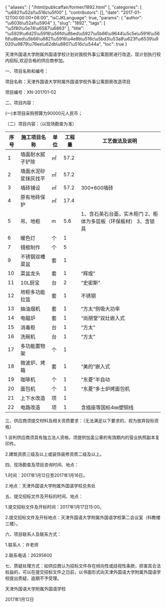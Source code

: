 {
    "aliases": [
        "/html/publicaffair/former/1892.html"
    ],
    "categories": [
        "\u6821\u52a1\u516c\u5f00"
    ],
    "contributors": [],
    "date": "2017-01-12T00:00:00+08:00",
    "isCJKLanguage": true,
    "params": {
        "author": "\u603b\u52a1\u5904"
    },
    "slug": "1892",
    "tags": [
        "\u5f80\u5e74\u6587\u6863"
    ],
    "title": "\u5929\u6d25\u5916\u56fd\u8bed\u5927\u5b66\u9644\u5c5e\u5916\u56fd\u8bed\u5b66\u6821\u5916\u4e8b\u516c\u5bd3\u53a8\u623f\u6539\u9020\u9879\u76ee\u62db\u6807\u516c\u544a",
    "toc": true
}

天津外国语大学附属外国语学校计划对我校外事公寓厨房进行改造，现计划执行校内招标,欢迎合格的供应商参加。




一、项目名称和编号：




项目名称：天津外国语大学附属外国语学校外事公寓厨房改造项目




项目编号：XN-201701-02




二、项目内容：




(一)本项目采购预算为90000元人民币；




（二）项目内容：（以现场勘查为准）





| **序号** | **施工项目名称** | **单位** | **工程量** | **工艺做法及说明** |
| --- | --- | --- | --- | --- |
| 1 | 墙面耐水腻子铲除 | ㎡ | 57.2 |  |
| 2 | 墙面水泥砂浆抹灰找平 | ㎡ | 57.2 |  |
| 3 | 墙砖铺设 | ㎡ | 57.2 | 300\*600墙砖 |
| 4 | 原有地砖保护 | ㎡ | 17.4 |  |
| 5 | 吊、地柜 | m | 5.6 | 1、含石英石台面，实木柜门 2、柜体为多层板（环保板材） 3、含锁具 |
| 6 | 暖色灯 | 个 | 1 |  |
| 7 | 镜框制作 | 个 | 5 |  |
| 9 | 不锈钢双槽菜盆 | 套 | 1 |  |
| 10 | 菜盆龙头 | 套 | 1 | “辉煌” |
| 11 | 10L厨宝 | 台 | 2 | “史密斯” |
| 12 | 地柜多功能拉篮 | 套 | 1 | 不锈钢 |
| 13 | 抽油烟机 | 套 | 1 | “方太”侧吸大功率 |
| 14 | 电磁炉 | 套 | 1 | “尚朋堂”双灶嵌入式 |
| 15 | 消毒柜 | 台 | 1 | “方太” |
| 16 | 洗碗机 | 台 | 1 | “方太” |
| 17 | 多功能置物架 | 个 | 1 |  |
| 18 | 微波炉、烤箱 | 套 | 1 | “美的”嵌入式 |
| 19 | 咖啡机 | 个 | 1 | “东菱”半自动 |
| 20 | 面包机 | 个 | 1 | “东菱”多士炉烤面包机 |
| 21 | 上下水改造 | 项 | 1 |  |
| 22 | 电路改造 | 项 | 1 | 含插座等国标4㎜塑铜线 |








三、供应商须提交材料及相关资质要求：（无法满足以下要求的，视为放弃投标资格）




1.谈判供应商须具有独立法人资格，须提供加盖公章的有效期内的营业执照副本复印件。




2.建筑资质三级及以上或装饰装修资质二级及以上。




四、现场勘查及项目咨询时间、地点：




1.时间：2017年1月12日至2017年1月16日。 




2.地点：天津外国语大学附属外国语学校总务处




五、提交招标文件及开标的时间、地点：




1.提交招标文件及开标时间：2017年1月17日15:00。




2.提交招标文件及开标地点：天津外国语大学附属外国语学校第二会议室（科教楼三楼）。




六、项目联系人及联系方式：




1.联系人：许老师




2.联系电话：26295600




七、质疑处理方式：如供应商认为招标文件存在倾向性或歧视性条款，损害其合法权益的，可以在提交招标文件之日前，以书面形式向天津外国语大学附属外国语学校提出质疑，逾期不予受理。




天津外国语大学附属外国语学校




2017年1月12日


